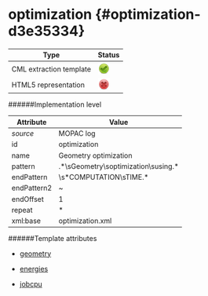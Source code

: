 # optimization {#optimization-d3e35334}


| Type                                                                                                                                                                                                  | Status                                                                                                                                                                                                |
|----|----|
| CML extraction template                                                                                                                                                                               | ![](/imgs/Total.png)                                                                                                                                                                                  |
| HTML5 representation                                                                                                                                                                                  | ![](/imgs/None.png)                                                                                                                                                                                   |

######Implementation level

| Attribute                                                                                                                                                                                             | Value                                                                                                                                                                                                 |
|----|----|
| *source*                                                                                                                                                                                              | MOPAC log                                                                                                                                                                                             |
| id                                                                                                                                                                                                    | optimization                                                                                                                                                                                          |
| name                                                                                                                                                                                                  | Geometry optimization                                                                                                                                                                                 |
| pattern                                                                                                                                                                                               | .\*\\sGeometry\\soptimization\\susing.\*                                                                                                                                                              |
| endPattern                                                                                                                                                                                            | \\s\*COMPUTATION\\sTIME.\*                                                                                                                                                                            |
| endPattern2                                                                                                                                                                                           | \~                                                                                                                                                                                                    |
| endOffset                                                                                                                                                                                             | 1                                                                                                                                                                                                     |
| repeat                                                                                                                                                                                                | \*                                                                                                                                                                                                    |
| xml:base                                                                                                                                                                                              | optimization.xml                                                                                                                                                                                      |

######Template attributes

-   [geometry](/out/md/cml/mopac_log/geometry-d3e35338.md)

<!-- -->

-   [energies](/out/md/cml/mopac_log/energies-d3e35473.md)

<!-- -->

-   [jobcpu](/out/md/cml/mopac_log/jobcpu-d3e35603.md)


